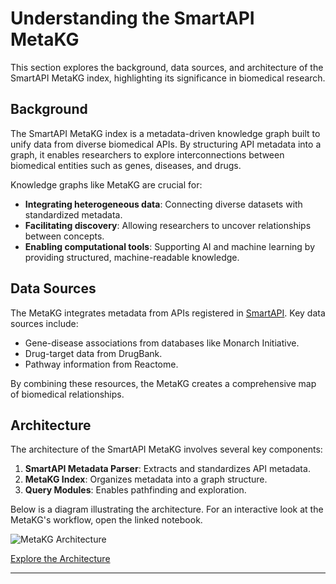 # Understanding the SmartAPI MetaKG

This section explores the background, data sources, and architecture of the SmartAPI MetaKG index, highlighting its significance in biomedical research.

## Background

The SmartAPI MetaKG index is a metadata-driven knowledge graph built to unify data from diverse biomedical APIs. By structuring API metadata into a graph, it enables researchers to explore interconnections between biomedical entities such as genes, diseases, and drugs. 

Knowledge graphs like MetaKG are crucial for:
- **Integrating heterogeneous data**: Connecting diverse datasets with standardized metadata.
- **Facilitating discovery**: Allowing researchers to uncover relationships between concepts.
- **Enabling computational tools**: Supporting AI and machine learning by providing structured, machine-readable knowledge.

## Data Sources

The MetaKG integrates metadata from APIs registered in [SmartAPI](https://smart-api.info). Key data sources include:
- Gene-disease associations from databases like Monarch Initiative.
- Drug-target data from DrugBank.
- Pathway information from Reactome.

By combining these resources, the MetaKG creates a comprehensive map of biomedical relationships.

## Architecture

The architecture of the SmartAPI MetaKG involves several key components:
1. **SmartAPI Metadata Parser**: Extracts and standardizes API metadata.
2. **MetaKG Index**: Organizes metadata into a graph structure.
3. **Query Modules**: Enables pathfinding and exploration.

Below is a diagram illustrating the architecture. For an interactive look at the MetaKG's workflow, open the linked notebook.

![MetaKG Architecture](images/metakg_architecture.png)

[Explore the Architecture](architecture.ipynb)

---
